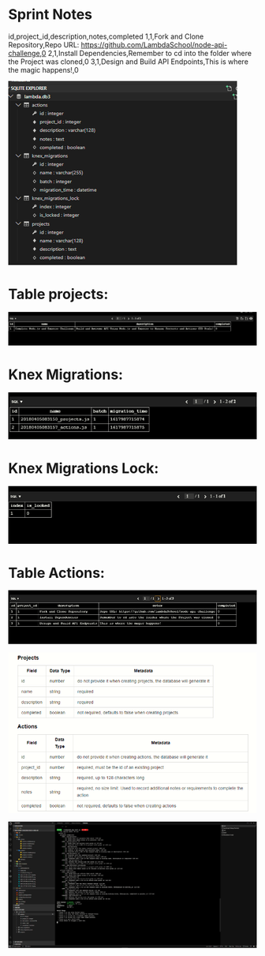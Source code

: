 # Sprint Notes

id,project_id,description,notes,completed
1,1,Fork and Clone Repository,Repo URL: https://github.com/LambdaSchool/node-api-challenge,0
2,1,Install Dependencies,Remember to cd into the folder where the Project was cloned,0
3,1,Design and Build API Endpoints,This is where the magic happens!,0

![](2021-07-09-14-10-31.png)

# Table projects:

![](2021-07-09-14-07-28.png)

# Knex Migrations:

![](2021-07-09-14-09-41.png)

# Knex Migrations Lock:

![](2021-07-09-14-10-09.png)

# Table Actions:

![](2021-07-09-14-09-10.png)

![](2021-07-09-16-03-18.png)



![yay](2021-07-09-16-35-29.png)
